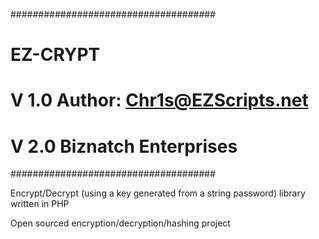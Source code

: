 #####################################
# EZ-CRYPT                         #
# V 1.0 Author: Chr1s@EZScripts.net #
# V 2.0 Biznatch Enterprises        #
#####################################

Encrypt/Decrypt (using a key generated from a string password) library written in PHP

Open sourced encryption/decryption/hashing project
